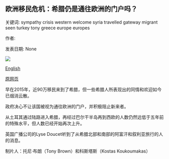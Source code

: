 ## 欧洲移民危机：希腊仍是通往欧洲的门户吗？

关键词: sympathy crisis western welcome syria travelled gateway migrant seen turkey tony greece europe europes

作者: 

发表日期: None

![](https://ichef.bbci.co.uk/images/ic/400xn/p08q47ty.jpg)

[English](Europe%27s%20migrant%20crisis%3A%20Is%20Greece%20still%20a%20gateway%20to%20Europe%3F.md)

[原网页](https://www.bbc.com/news/world-europe-53975360)

早在2015年，近90万移民来到了希腊，但一些希腊人所表现出的同情和欢迎如今已烟消云散。

政府决心不让该国被视为通往欧洲的门户，并积极阻止新来者。

从土耳其通过陆路进入希腊，再经过巴尔干半岛再到西欧的人数仍然远低于五年前的特殊水平，但人数已经开始再次上升。

英国广播公司的Lyse Doucet听到了从希腊北部和南部的阿富汗和叙利亚旅行的人的消息。

制片人：托尼·布朗（Tony Brown）和科斯塔斯（Kostas Koukoumakas）